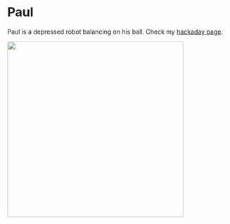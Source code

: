 # Paul
Paul is a depressed robot balancing on his ball. Check my [hackaday page](https://hackaday.io/project/20045-paul).
    
<img align="left" width="400px" src="https://github.com/jochenalt/Paul/blob/master/Paul.jpg" >

